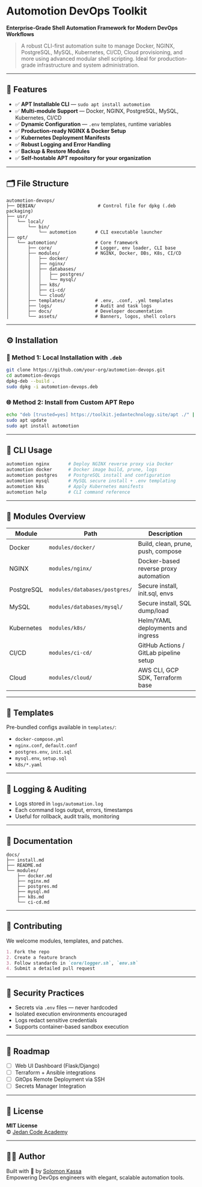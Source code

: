 # Automotion DevOps Toolkit

**Enterprise-Grade Shell Automation Framework for Modern DevOps Workflows**  
> A robust CLI-first automation suite to manage Docker, NGINX, PostgreSQL, MySQL, Kubernetes, CI/CD, Cloud provisioning, and more using advanced modular shell scripting. Ideal for production-grade infrastructure and system administration.

---

## 🌟 Features

- ✅ **APT Installable CLI** — `sudo apt install automotion`
- ✅ **Multi-module Support** — Docker, NGINX, PostgreSQL, MySQL, Kubernetes, CI/CD
- ✅ **Dynamic Configuration** — `.env` templates, runtime variables
- ✅ **Production-ready NGINX & Docker Setup**
- ✅ **Kubernetes Deployment Manifests**
- ✅ **Robust Logging and Error Handling**
- ✅ **Backup & Restore Modules**
- ✅ **Self-hostable APT repository for your organization**

---

## 🗂️ File Structure

```shell
automotion-devops/
├── DEBIAN/                       # Control file for dpkg (.deb packaging)
├── usr/
│   └── local/
│       └── bin/
│           └── automotion       # CLI executable launcher
├── opt/
│   └── automotion/              # Core framework
│       ├── core/                # Logger, env loader, CLI base
│       ├── modules/             # NGINX, Docker, DBs, K8s, CI/CD
│       │   ├── docker/
│       │   ├── nginx/
│       │   ├── databases/
│       │   │   ├── postgres/
│       │   │   └── mysql/
│       │   ├── k8s/
│       │   ├── ci-cd/
│       │   └── cloud/
│       ├── templates/           # .env, .conf, .yml templates
│       ├── logs/                # Audit and task logs
│       ├── docs/                # Developer documentation
│       └── assets/              # Banners, logos, shell colors
```

---

## ⚙️ Installation

### 🔧 Method 1: Local Installation with `.deb`

```bash
git clone https://github.com/your-org/automotion-devops.git
cd automotion-devops
dpkg-deb --build .
sudo dpkg -i automotion-devops.deb
```

### 🌐 Method 2: Install from Custom APT Repo

```bash
echo "deb [trusted=yes] https://toolkit.jedantechnology.site/apt ./" | sudo tee /etc/apt/sources.list.d/automotion.list
sudo apt update
sudo apt install automotion
```

---

## 🚀 CLI Usage

```bash
automotion nginx       # Deploy NGINX reverse proxy via Docker
automotion docker      # Docker image build, prune, logs
automotion postgres    # PostgreSQL install and configuration
automotion mysql       # MySQL secure install + .env templating
automotion k8s         # Apply Kubernetes manifests
automotion help        # CLI command reference
```

---

## 🧱 Modules Overview

| Module       | Path                                 | Description                             |
|--------------|--------------------------------------|-----------------------------------------|
| Docker       | `modules/docker/`                    | Build, clean, prune, push, compose       |
| NGINX        | `modules/nginx/`                     | Docker-based reverse proxy automation    |
| PostgreSQL   | `modules/databases/postgres/`        | Secure install, init.sql, envs          |
| MySQL        | `modules/databases/mysql/`           | Secure install, SQL dump/load           |
| Kubernetes   | `modules/k8s/`                       | Helm/YAML deployments and ingress        |
| CI/CD        | `modules/ci-cd/`                     | GitHub Actions / GitLab pipeline setup  |
| Cloud        | `modules/cloud/`                     | AWS CLI, GCP SDK, Terraform base        |

---

## 🧰 Templates

Pre-bundled configs available in `templates/`:

- `docker-compose.yml`
- `nginx.conf`, `default.conf`
- `postgres.env`, `init.sql`
- `mysql.env`, `setup.sql`
- `k8s/*.yaml`

---

## 📜 Logging & Auditing

- Logs stored in `logs/automation.log`
- Each command logs output, errors, timestamps
- Useful for rollback, audit trails, monitoring

---

## 📖 Documentation

```shell
docs/
├── install.md
├── README.md
└── modules/
    ├── docker.md
    ├── nginx.md
    ├── postgres.md
    ├── mysql.md
    ├── k8s.md
    └── ci-cd.md
```

---

## 🤝 Contributing

We welcome modules, templates, and patches.

```markdown
1. Fork the repo
2. Create a feature branch
3. Follow standards in `core/logger.sh`, `env.sh`
4. Submit a detailed pull request
```

---

## 🔐 Security Practices

- Secrets via `.env` files — never hardcoded
- Isolated execution environments encouraged
- Logs redact sensitive credentials
- Supports container-based sandbox execution

---

## 🧩 Roadmap

- [ ] Web UI Dashboard (Flask/Django)
- [ ] Terraform + Ansible integrations
- [ ] GitOps Remote Deployment via SSH
- [ ] Secrets Manager Integration

---

## 📝 License

**MIT License**  
© [Jedan Code Academy](https://jedantechnology.site)

---

## 👨‍💻 Author

Built with 💚 by [Solomon Kassa](https://solomonkassa.et)  
Empowering DevOps engineers with elegant, scalable automation tools.

